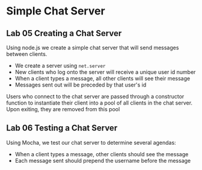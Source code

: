 # Simple Chat Server

## Lab 05 Creating a Chat Server

Using node.js we create a simple chat server that will send messages between clients.

- We create a server using `net.server`
- New clients who log onto the server will receive a unique user id number
- When a client types a message, all other clients will see their message
- Messages sent out will be preceded by that user's id

Users who connect to the chat server are passed through a constructor function to instantiate their client into a pool of all clients in the chat server.  Upon exiting, they are removed from this pool

## Lab 06 Testing a Chat Server

Using Mocha, we test our chat server to determine several agendas:

- When a client types a message, other clients should see the message
- Each message sent should prepend the username before the message
